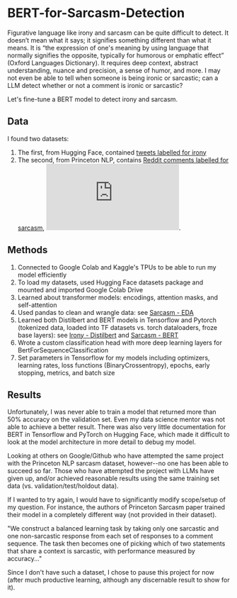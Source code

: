 # BERT-for-Sarcasm-Detection
Figurative language like irony and sarcasm can be quite difficult to detect. It doesn’t mean what it says; it signifies something different than what it means. It is “the expression of one's meaning by using language that normally signifies the opposite, typically for humorous or emphatic effect” (Oxford Languages Dictionary). It requires deep context, abstract understanding, nuance and precision, a sense of humor, and more. I may not even be able to tell when someone is being ironic or sarcastic; can a LLM detect whether or not a comment is ironic or sarcastic?

Let's fine-tune a BERT model to detect irony and sarcasm.

## Data
I found two datasets: 
1. The first, from Hugging Face, contained [tweets labelled for irony](https://huggingface.co/datasets/tweet_eval) 
2. The second, from Princeton NLP, contains [Reddit comments labelled for sarcasm](https://nlp.cs.princeton.edu/old/SARC/1.0/main/), ![see also paper here](https://arxiv.org/pdf/1704.05579.pdf).

## Methods
1. Connected to Google Colab and Kaggle's TPUs to be able to run my model efficiently
2. To load my datasets, used Hugging Face datasets package and mounted and imported Google Colab Drive
3. Learned about transformer models: encodings, attention masks, and self-attention
4. Used pandas to clean and wrangle data: see [Sarcasm - EDA](https://github.com/liyueling13/BERT-for-Sarcasm-Detection/blob/main/Sarcasm%20-%20EDA.ipynb)
5. Learned both Distilbert and BERT models in Tensorflow and Pytorch (tokenized data, loaded into TF datasets vs. torch dataloaders, froze base layers): see [Irony - Distilbert](https://github.com/liyueling13/BERT-for-Sarcasm-Detection/blob/main/Irony%20-%20Distilbert%20model.ipynb) and [Sarcasm - BERT](https://github.com/liyueling13/BERT-for-Sarcasm-Detection/blob/main/Sarcasm%20-%20BERT%20model.ipynb)
6. Wrote a custom classification head with more deep learning layers for BertForSequenceClassification
7. Set parameters in Tensorflow for my models including optimizers, learning rates, loss functions (BinaryCrossentropy), epochs, early stopping, metrics, and batch size

## Results
Unfortunately, I was never able to train a model that returned more than 50% accuracy on the validation set. Even my data science mentor was not able to achieve a better result. There was also very little documentation for BERT in Tensorflow and PyTorch on Hugging Face, which made it difficult to look at the model architecture in more detail to debug my model.

Looking at others on Google/Github who have attempted the same project with the Princeton NLP sarcasm dataset, however--no one has been able to succeed so far. Those who have attempted the project with LLMs have given up, and/or achieved reasonable results using the same training set data (vs. validation/test/holdout data).

If I wanted to try again, I would have to significantly modify scope/setup of my question. For instance, the authors of Princeton Sarcasm paper trained their model in a completely different way (not provided in their dataset). 

"We construct a balanced learning task by taking only one sarcastic and one non-sarcastic response from each set of responses to a comment sequence. The task then becomes one of picking which of two statements that share a context is sarcastic, with performance measured by accuracy..."

Since I don't have such a dataset, I chose to pause this project for now (after much productive learning, although any discernable result to show for it).
